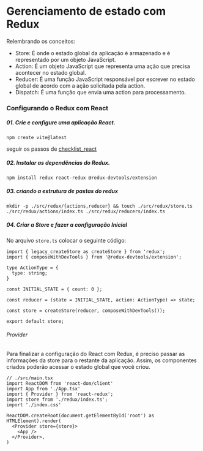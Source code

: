 # Gerenciamento de estado com Redux

Relembrando os conceitos:

- Store: É onde o estado global da aplicação é armazenado e é representado por um objeto JavaScript.
- Action: É um objeto JavaScript que representa uma ação que precisa acontecer no estado global.
- Reducer: É uma função JavaScript responsável por escrever no estado global de acordo com a ação solicitada pela action.
- Dispatch: É uma função que envia uma action para processamento.



### Configurando o Redux com React

##### 01. Crie e configure uma aplicação React.

```
npm create vite@latest
```

seguir os passos de [checklist_react](./checklist_react.md)

##### 02. Instalar as dependências do Redux.
``` 
npm install redux react-redux @redux-devtools/extension
```


##### 03. criando a estrutura de pastas do redux


```
mkdir -p ./src/redux/{actions,reducer} && touch ./src/redux/store.ts ./src/redux/actions/index.ts ./src/redux/reducers/index.ts
```

##### 04. Criar a Store e fazer a configuração Inicial

No arquivo `store.ts` colocar o seguinte código:

```
import { legacy_createStore as createStore } from 'redux';
import { composeWithDevTools } from '@redux-devtools/extension';

type ActionType = {
  type: string;
}

const INITIAL_STATE = { count: 0 };

const reducer = (state = INITIAL_STATE, action: ActionType) => state;

const store = createStore(reducer, composeWithDevTools());

export default store;
```

###### Provider
Para finalizar a configuração do React com Redux, é preciso passar as informações da store para o restante da aplicação. Assim, os componentes criados poderão acessar o estado global que você criou.

``` 
// ./src/main.tsx
import ReactDOM from 'react-dom/client'
import App from './App.tsx'
import { Provider } from 'react-redux';
import store from './redux/index.ts';
import './index.css'

ReactDOM.createRoot(document.getElementById('root') as HTMLElement).render(
  <Provider store={store}>
    <App />
  </Provider>,
)
```

